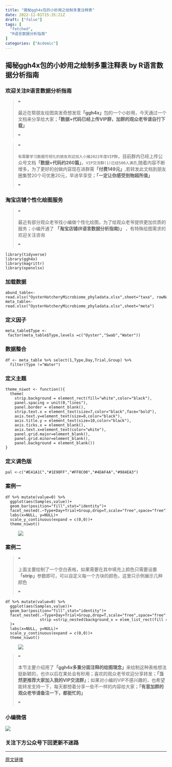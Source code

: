```yaml
---
title: "揭秘ggh4x包的小妙用之绘制多重注释表"
date: 2022-11-01T15:35:21Z
draft: ["false"]
tags: [
  "fetched",
  "R语言数据分析指南"
]
categories: ["Acdemic"]
---
```

揭秘ggh4x包的小妙用之绘制多重注释表 by R语言数据分析指南
------
<div><section data-tool="mdnice编辑器" data-website="https://www.mdnice.com"><h3 data-tool="mdnice编辑器"><span></span><span><span></span>欢迎关注R语言数据分析指南</span><span></span></h3><blockquote data-tool="mdnice编辑器"><span>❝</span><p>最近在帮朋友绘图突发奇想发现<strong>「ggh4x」</strong>包的一个小妙用，今天通过一个文档来分享给大家；<strong>「数据+代码已经上传VIP群，加群的观众老爷请自行下载」</strong></p><span>❞</span></blockquote><blockquote data-tool="mdnice编辑器"><span>❝</span><p><code>有需要学习数据可视化的朋友欢迎加入小编2022年度VIP群</code>，目前群内已经上传公众号文档<strong>「数据+代码约260篇」</strong>，<code>VIP交流群(1)已经500人满员</code>,随着内容不断增多，为了更好的创做内容现在进群需<strong>「付费149元」</strong>,若转发此文档到朋友圈集赞20个可优惠20元，早进早享受；<strong>「一定让你感受到物超所值」</strong></p><span>❞</span></blockquote><h3 data-tool="mdnice编辑器"><span></span><span><span></span>淘宝店铺个性化绘图服务</span><span></span></h3><blockquote data-tool="mdnice编辑器"><span>❝</span><p>最近有部分观众老爷找小编做个性化绘图，为了给观众老爷提供更加优质的服务；小编开通了 <strong>「淘宝店铺(R语言数据分析指南)」</strong> ，有特殊绘图需求的欢迎关注咨询</p><span>❞</span></blockquote><pre data-tool="mdnice编辑器"><span></span><code><span>library</span>(tidyverse)<br><span>library</span>(ggh4x)<br><span>library</span>(magrittr)<br><span>library</span>(openxlsx)<br></code></pre><h3 data-tool="mdnice编辑器"><span></span><span><span></span>加载数据</span><span></span></h3><pre data-tool="mdnice编辑器"><span></span><code>abund_table&lt;-read.xlsx(<span>"OysterHatcheryMicrobiome_phyladata.xlsx"</span>,sheet=<span>"taxa"</span>, rowNames = <span>TRUE</span>)<br>meta_table&lt;-read.xlsx(<span>"OysterHatcheryMicrobiome_phyladata.xlsx"</span>,sheet=<span>"meta"</span>)<br></code></pre><h3 data-tool="mdnice编辑器"><span></span><span><span></span>定义因子</span><span></span></h3><pre data-tool="mdnice编辑器"><span></span><code>meta_table$Type &lt;- factor(meta_table$Type,levels =c(<span>"Oyster"</span>,<span>"Swab"</span>,<span>"Water"</span>))<br></code></pre><h3 data-tool="mdnice编辑器"><span></span><span><span></span>数据整合</span><span></span></h3><pre data-tool="mdnice编辑器"><span></span><code>df &lt;- meta_table %&gt;% select(<span>1</span>,Type,Day,Trial,Group) %&gt;% <br>  filter(Type !=<span>"Water"</span>)<br></code></pre><h3 data-tool="mdnice编辑器"><span></span><span><span></span>定义主题</span><span></span></h3><pre data-tool="mdnice编辑器"><span></span><code>theme_niwot &lt;- <span>function</span>(){<br>  theme(<br>    strip.background = element_rect(fill=<span>"white"</span>,color=<span>"black"</span>),<br>    panel.spacing = unit(<span>0</span>,<span>"lines"</span>),<br>    panel.border = element_blank(),<br>    strip.text.x = element_text(size=<span>7</span>,color=<span>"black"</span>,face=<span>"bold"</span>),<br>    axis.text.y=element_text(size=<span>8</span>,color=<span>"black"</span>),<br>    axis.title.y = element_text(size=<span>10</span>,color=<span>"black"</span>),<br>    axis.ticks.x = element_blank(),<br>    axis.text.x=element_text(color=<span>"white"</span>),<br>    panel.grid.major=element_blank(),<br>    panel.grid.minor=element_blank(),<br>    panel.background = element_blank())<br>}<br></code></pre><h3 data-tool="mdnice编辑器"><span></span><span><span></span>定义调色版</span><span></span></h3><pre data-tool="mdnice编辑器"><span></span><code>pal &lt;-c(<span>"#E41A1C"</span>,<span>"#1E90FF"</span>,<span>"#FF8C00"</span>,<span>"#4DAF4A"</span>,<span>"#984EA3"</span>)<br></code></pre><h3 data-tool="mdnice编辑器"><span></span><span><span></span>案例一</span><span></span></h3><pre data-tool="mdnice编辑器"><span></span><code>df %&gt;% mutate(value=<span>0</span>) %&gt;% <br>  ggplot(aes(Samples,value))+<br>  geom_bar(position=<span>"fill"</span>,stat=<span>"identity"</span>)+<br>  facet_nested(.~Type+Day+Trial+Group,drop=<span>T</span>,scale=<span>"free"</span>,space=<span>"free"</span>)+<br>  labs(x=<span>NULL</span>, y=<span>NULL</span>)+<br>  scale_y_continuous(expand = c(<span>0</span>,<span>0</span>))+<br>  theme_niwot()<br></code></pre><figure data-tool="mdnice编辑器"><img data-ratio="0.1906474820143885" data-src="https://mmbiz.qpic.cn/mmbiz_png/EibnicgwScTAY2NFX5tbVZlIz4JicfWrmoTLjOQ6NWJe3l8EJpia6vhPURUxOB3ibJyCBhZ2gRKhG7rfHtGj17GpOtw/640?wx_fmt=png" data-type="png" data-w="1112" src="https://mmbiz.qpic.cn/mmbiz_png/EibnicgwScTAY2NFX5tbVZlIz4JicfWrmoTLjOQ6NWJe3l8EJpia6vhPURUxOB3ibJyCBhZ2gRKhG7rfHtGj17GpOtw/640?wx_fmt=png"></figure><h3 data-tool="mdnice编辑器"><span></span><span><span></span>案例二</span><span></span></h3><blockquote data-tool="mdnice编辑器"><span>❝</span><p><span>上面主要绘制了一个空白表格，如果需要</span>在<span>其中填充上颜色只需要设置</span><strong>「strip」</strong><span>参数即可，可以自定义每一个方块的颜色，这里只示例展示几种颜色</span></p><span>❞</span></blockquote><pre data-tool="mdnice编辑器"><span></span><code>df %&gt;% mutate(value=<span>0</span>) %&gt;% <br>  ggplot(aes(Samples,value))+<br>  geom_bar(position=<span>"fill"</span>,stat=<span>"identity"</span>)+<br>  facet_nested(.~Type+Day+Trial+Group,drop=<span>T</span>,scale=<span>"free"</span>,space=<span>"free"</span>,<br>               strip =strip_nested(background_x = elem_list_rect(fill =pal),by_layer_x = <span>F</span>)<br>  )+<br>  labs(x=<span>NULL</span>, y=<span>NULL</span>)+<br>  scale_y_continuous(expand = c(<span>0</span>,<span>0</span>))+<br>  theme_niwot()<br></code></pre><figure data-tool="mdnice编辑器"><img data-ratio="0.1906474820143885" data-src="https://mmbiz.qpic.cn/mmbiz_png/EibnicgwScTAY2NFX5tbVZlIz4JicfWrmoTRpRqYGYaiaiclb6agqetzr4vouHPZaHKBoems8F0LDliaRGta8ofMSpFg/640?wx_fmt=png" data-type="png" data-w="1112" src="https://mmbiz.qpic.cn/mmbiz_png/EibnicgwScTAY2NFX5tbVZlIz4JicfWrmoTRpRqYGYaiaiclb6agqetzr4vouHPZaHKBoems8F0LDliaRGta8ofMSpFg/640?wx_fmt=png"></figure><blockquote data-tool="mdnice编辑器"><span>❝</span><p>本节主要介绍用了<strong>「ggh4x多重分面注释的绘图理念」</strong>来绘制这种表格想法挺新颖的，也许以后在某处会有秒用；喜欢的观众老爷欢迎分享转发；<strong>「当然更推荐大家加入我的VIP交流群」</strong>；如果对小编的VIP不感兴趣的，也希望能转发支持一下，每天都想着分享一些不一样的内容给大家；<strong>「有意加群的观众老爷请备注一下，都挺忙的」</strong></p><span>❞</span></blockquote><h3 data-tool="mdnice编辑器"><span></span><span><span></span>小编微信</span><span></span></h3><p><img data-galleryid="" data-ratio="1" data-s="300,640" data-src="https://mmbiz.qpic.cn/mmbiz_jpg/EibnicgwScTAaNu6sU2UCYkxFq9ibq75wuaO0lqFoYz1icUo4jh3N2icAWECmibgPvqyReur0FCp7JNKO0icnRAsbO9ug/640?wx_fmt=jpeg" data-type="jpeg" data-w="430" src="https://mmbiz.qpic.cn/mmbiz_jpg/EibnicgwScTAaNu6sU2UCYkxFq9ibq75wuaO0lqFoYz1icUo4jh3N2icAWECmibgPvqyReur0FCp7JNKO0icnRAsbO9ug/640?wx_fmt=jpeg"></p><h3 data-tool="mdnice编辑器"><span></span><span><span></span>关注下方公众号下回更新不迷路</span><span></span></h3><section><mp-common-profile data-pluginname="mpprofile" data-id="Mzg3MzQzNTYzMw==" data-headimg="http://mmbiz.qpic.cn/mmbiz_png/EibnicgwScTAZF0rpeZII9Ltl26VbVagriczTria1fib3XgjwwHEHFjPzkmGpqWDVVHBSzhENictUM2iavAKiaM5lc9USw/0?wx_fmt=png" data-nickname="R语言数据分析指南" data-alias="YanJANtwo" data-signature="R语言重症爱好者，喜欢绘制各种精美的图表，喜欢的小伙伴可以关注我，跟我一起学习" data-from="0" data-is_biz_ban="0"></mp-common-profile></section></section><p><mp-style-type data-value="3"></mp-style-type></p></div>  
<hr>
<a href="https://mp.weixin.qq.com/s/rqI7qGjjdzjZfYbfS_huGQ",target="_blank" rel="noopener noreferrer">原文链接</a>
